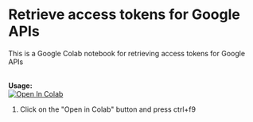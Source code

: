 # Retrieve access tokens for Google APIs
This is a Google Colab notebook for retrieving access tokens for Google APIs

<br><b>Usage:</b>
<br>
<a href="https://colab.research.google.com/github/cheems/retrieve-access-tokens-for-Google-APIs/blob/master/Retrieve_access_token_for_Google_APIs.ipynb" target="_parent\"><img src="https://colab.research.google.com/assets/colab-badge.svg" alt="Open In Colab"/></a>
1. Click on the "Open in Colab" button and press ctrl+f9
